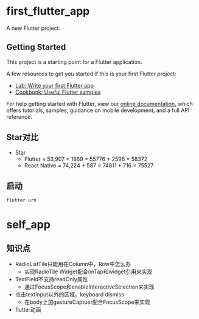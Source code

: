 # first_flutter_app

A new Flutter project.

## Getting Started

This project is a starting point for a Flutter application.

A few resources to get you started if this is your first Flutter project:

- [Lab: Write your first Flutter app](https://flutter.io/docs/get-started/codelab)
- [Cookbook: Useful Flutter samples](https://flutter.io/docs/cookbook)

For help getting started with Flutter, view our 
[online documentation](https://flutter.io/docs), which offers tutorials, 
samples, guidance on mobile development, and a full API reference.

## Star对比
- Star
  - Flutter      = 53,907 + 1869 = 55776 + 2596 = 58372
  - React Native = 74,224 + 587  = 74811 + 716  = 75527

## 启动

```
flutter urn
```

# self_app

## 知识点

- RadioListTile只能用在Column中，Row中怎么办
  - 实现RadioTile Widget配合onTap和widget引用来实现
- TextField不支持readOnly属性
  - 通过FocusScope和enableInteractiveSelection来实现
- 点击textinput以外的区域，keyboard dismiss
  - 在body上加gestureCaptuer配合FocusScope来实现
- flutter动画